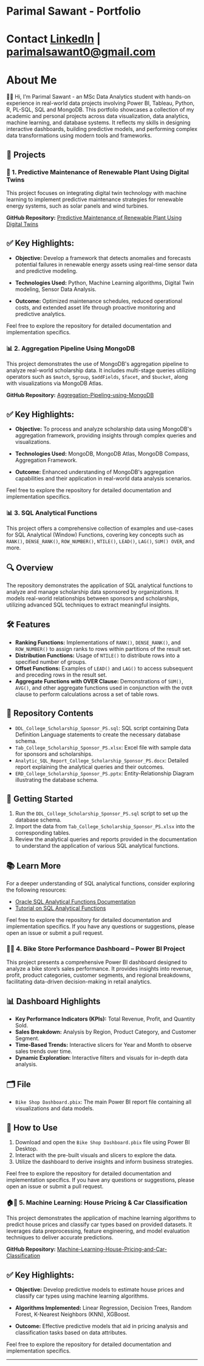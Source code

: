 # Parimal Sawant - Portfolio

# Contact [Linkedln](https://www.linkedin.com/in/parimal-sawant/) | parimalsawant0@gmail.com

# About Me
👨‍💻 Hi, I’m Parimal Sawant - an MSc Data Analytics student with hands-on experience in real-world data projects involving Power BI, Tableau, Python, R, PL-SQL, SQL and MongoDB.
This portfolio showcases a collection of my academic and personal projects across data visualization, data analytics, machine learning, and database systems.
It reflects my skills in designing interactive dashboards, building predictive models, and performing complex data transformations using modern tools and frameworks.

## 🚀 Projects
### 🔧 1. Predictive Maintenance of Renewable Plant Using Digital Twins

This project focuses on integrating digital twin technology with machine learning to implement predictive maintenance strategies for renewable energy systems, such as solar panels and wind turbines.

**GitHub Repository:** [Predictive Maintenance of Renewable Plant Using Digital Twins](https://github.com/parimal1998/Predictive-Maintenance-of-Renewable-Plant-Using-Digital-Twins)

## ✅ Key Highlights:

- **Objective:** Develop a framework that detects anomalies and forecasts potential failures in renewable energy assets using real-time sensor data and predictive modeling.

- **Technologies Used:** Python, Machine Learning algorithms, Digital Twin modeling, Sensor Data Analysis.

- **Outcome:** Optimized maintenance schedules, reduced operational costs, and extended asset life through proactive monitoring and predictive analytics.

Feel free to explore the repository for detailed documentation and implementation specifics.


### 📊 2.  Aggregation Pipeline Using MongoDB

This project demonstrates the use of MongoDB's aggregation pipeline to analyze real-world scholarship data. It includes multi-stage queries utilizing operators such as `$match`, `$group`, `$addFields`, `$facet`, and `$bucket`, along with visualizations via MongoDB Atlas.

**GitHub Repository:** [Aggregation-Pipeling-using-MongoDB](https://github.com/parimal1998/Aggregation-Pipeling-using-MongoDB.git)

## ✅ Key Highlights:

- **Objective:** To process and analyze scholarship data using MongoDB's aggregation framework, providing insights through complex queries and visualizations.

- **Technologies Used:** MongoDB, MongoDB Atlas, MongoDB Compass, Aggregation Framework.

- **Outcome:** Enhanced understanding of MongoDB's aggregation capabilities and their application in real-world data analysis scenarios.

Feel free to explore the repository for detailed documentation and implementation specifics.

### 📊 3. SQL Analytical Functions

This project offers a comprehensive collection of examples and use-cases for SQL Analytical (Window) Functions, covering key concepts such as `RANK()`, `DENSE_RANK()`, `ROW_NUMBER()`, `NTILE()`, `LEAD()`, `LAG()`, `SUM() OVER`, and more.

## 🔍 Overview

The repository demonstrates the application of SQL analytical functions to analyze and manage scholarship data sponsored by organizations. It models real-world relationships between sponsors and scholarships, utilizing advanced SQL techniques to extract meaningful insights.

## 🛠️ Features

- **Ranking Functions:** Implementations of `RANK()`, `DENSE_RANK()`, and `ROW_NUMBER()` to assign ranks to rows within partitions of the result set.
- **Distribution Functions:** Usage of `NTILE()` to distribute rows into a specified number of groups.
- **Offset Functions:** Examples of `LEAD()` and `LAG()` to access subsequent and preceding rows in the result set.
- **Aggregate Functions with OVER Clause:** Demonstrations of `SUM()`, `AVG()`, and other aggregate functions used in conjunction with the `OVER` clause to perform calculations across a set of table rows.

## 📁 Repository Contents

- `DDL_College_Scholarship_Sponsor_PS.sql`: SQL script containing Data Definition Language statements to create the necessary database schema.
- `Tab_College_Scholarship_Sponsor_PS.xlsx`: Excel file with sample data for sponsors and scholarships.
- `Analytic_SQL_Report_College_Scholarship_Sponsor_PS.docx`: Detailed report explaining the analytical queries and their outcomes.
- `ERD_College_Scholarship_Sponsor_PS.pptx`: Entity-Relationship Diagram illustrating the database schema.

## 📌 Getting Started

1. Run the `DDL_College_Scholarship_Sponsor_PS.sql` script to set up the database schema.
2. Import the data from `Tab_College_Scholarship_Sponsor_PS.xlsx` into the corresponding tables.
3. Review the analytical queries and reports provided in the documentation to understand the application of various SQL analytical functions.

## 📚 Learn More

For a deeper understanding of SQL analytical functions, consider exploring the following resources:

- [Oracle SQL Analytical Functions Documentation](https://docs.oracle.com/en/database/oracle/oracle-database/19/sqlrf/Analytic-Functions.html)
- [Tutorial on SQL Analytical Functions](https://www.sqltutorial.org/sql-window-functions/)

Feel free to explore the repository for detailed documentation and implementation specifics. If you have any questions or suggestions, please open an issue or submit a pull request.

### 🚴‍♂️ 4. Bike Store Performance Dashboard – Power BI Project

This project presents a comprehensive Power BI dashboard designed to analyze a bike store’s sales performance. It provides insights into revenue, profit, product categories, customer segments, and regional breakdowns, facilitating data-driven decision-making in retail analytics.

## 📊 Dashboard Highlights

- **Key Performance Indicators (KPIs):** Total Revenue, Profit, and Quantity Sold.
- **Sales Breakdown:** Analysis by Region, Product Category, and Customer Segment.
- **Time-Based Trends:** Interactive slicers for Year and Month to observe sales trends over time.
- **Dynamic Exploration:** Interactive filters and visuals for in-depth data analysis.

## 🗂️ File

- `Bike Shop Dashboard.pbix`: The main Power BI report file containing all visualizations and data models.

## 🚀 How to Use

1. Download and open the `Bike Shop Dashboard.pbix` file using Power BI Desktop.
2. Interact with the pre-built visuals and slicers to explore the data.
3. Utilize the dashboard to derive insights and inform business strategies.

Feel free to explore the repository for detailed documentation and implementation specifics. If you have any questions or suggestions, please open an issue or submit a pull request.

### 🏠🚗 5. Machine Learning: House Pricing & Car Classification

This project demonstrates the application of machine learning algorithms to predict house prices and classify car types based on provided datasets. It leverages data preprocessing, feature engineering, and model evaluation techniques to deliver accurate predictions.

**GitHub Repository:** [Machine-Learning-House-Pricing-and-Car-Classification](https://github.com/parimal1998/Machine-Learning-House-Pricing-and-Car-Classification)

## ✅ Key Highlights:

- **Objective:** Develop predictive models to estimate house prices and classify car types using machine learning algorithms.

- **Algorithms Implemented:** Linear Regression, Decision Trees, Random Forest, K-Nearest Neighbors (KNN), XGBoost.

- **Outcome:** Effective predictive models that aid in pricing analysis and classification tasks based on data attributes.

Feel free to explore the repository for detailed documentation and implementation specifics.

---


